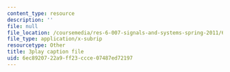 ```yaml
---
content_type: resource
description: ''
file: null
file_location: /coursemedia/res-6-007-signals-and-systems-spring-2011/6ec8920722a9ff23ccce07487ed72197_WV4JlBOQro.srt
file_type: application/x-subrip
resourcetype: Other
title: 3play caption file
uid: 6ec89207-22a9-ff23-ccce-07487ed72197
---
```


